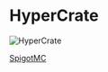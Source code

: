 # HyperCrate

![HyperCrate](https://i.imgur.com/6kgpCwn.png)

[SpigotMC](https://www.spigotmc.org/resources/hypercrate.87060/)
